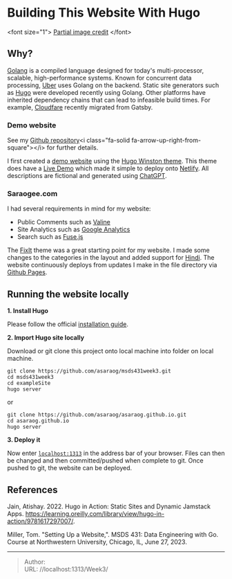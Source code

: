 # Building This Website With Hugo

&lt;font size=&#34;1&#34;&gt; [Partial image credit](https://github.com/Lruihao/hugo-blog/blob/main/assets/images/blog-flow.png) &lt;/font&gt;

## Why?

[Golang](https://go.dev/) is a compiled language designed for today&#39;s multi-processor, scalable, high-performance systems. Known for concurrent data processing, [Uber](https://github.com/uber-go/guide) uses Golang on the backend. Static site generators such as [Hugo](https://gohugo.io) were developed recently using Golang. Other platforms have inherited dependency chains that can lead to infeasible build times. For example, [Cloudfare](https://blog.cloudflare.com/new-dev-docs) recently migrated from Gatsby.

### Demo website
See my [Github repository](https://github.com/asaraog/msds431week3)&lt;i class=&#34;fa-solid fa-arrow-up-right-from-square&#34;&gt;&lt;/i&gt; for further details.

I first created a [demo website](autonotes.netlify.app) using the [Hugo Winston theme](https://themes.gohugo.io/themes/hugo-winston-theme/). This theme does have a [Live Demo](https://hugo-winston.netlify.app/) which made it simple to deploy onto [Netlify](https://www.netlify.com/). All descriptions are fictional and generated using [ChatGPT](https://chat.openai.com/).

### Saraogee.com

I had several requirements in mind for my website:
- Public Comments such as [Valine](https://valine.js.org/en/)
- Site Analytics such as [Google Analytics](https://developers.google.com/analytics/)
- Search such as [Fuse.js](https://www.fusejs.io/)

The [FixIt](https://themes.gohugo.io/themes/fixit/) theme was a great starting point for my website. I made some changes to the categories in the layout and added support for [Hindi](https://github.com/hugo-fixit/FixIt/commit/dfeaf0e9a7c2a34e32b259e41dd4d48dfdb61ae7). The website continuously deploys from updates I make in the file directory via [Github Pages](https://github.com/asaraog/asaraog.github.io/deployments).

## Running the website locally

**1. Install Hugo**

Please follow the official [installation guide](https://gohugo.io/getting-started/installing/).

**2. Import Hugo site locally**

Download or git clone this project onto local machine into folder on local machine.

```
git clone https://github.com/asaraog/msds431week3.git
cd msds431week3
cd exampleSite
hugo server
```
or

```
git clone https://github.com/asaraog/asaraog.github.io.git
cd asaraog.github.io
hugo server
```

**3. Deploy it**

Now enter [`localhost:1313`](http://localhost:1313) in the address bar of your browser. Files can then be changed and then committed/pushed when complete to git. Once pushed to git, the website can be deployed.

## References

Jain, Atishay. 2022. Hugo in Action: Static Sites and Dynamic Jamstack Apps. https://learning.oreilly.com/library/view/hugo-in-action/9781617297007/.

Miller, Tom. &#34;Setting Up a Website,&#34;. MSDS 431: Data Engineering with Go. Course at Northwestern University, Chicago, IL, June 27, 2023.


---

> Author:   
> URL: //localhost:1313/Week3/  

